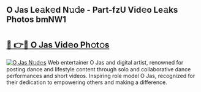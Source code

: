 ## O Jas Le𝚊k𝚎d N𝚞𝚍e - Part-fzU Vid𝚎o Le𝚊ks Photos bmNW1

# <h2><a href="http://fbfek8o.evod.top/?m=O+Jas">🔗 👉🔴 O Jas Vid𝚎o Ph𝚘t𝚘s</a></h2>

[![O Jas N𝚞d𝚎s](https://i.imgur.com/8V9OHl7.gif)](http://fbfek8o.evod.top/?m=O+Jas)
Web entertainer O Jas and digital artist, renowned for posting dance and lifestyle content through solo and collaborative dance performances and short videos. Inspiring role model O Jas, recognized for their dedication to empowering others and making a difference. 

